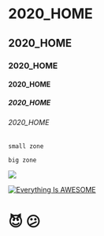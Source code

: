 # 2020_HOME
## 2020_HOME
### 2020_HOME
#### 2020_HOME
##### 2020_HOME
###### 2020_HOME

`small zone`

```big zone```

![](0.png)

[![Everything Is AWESOME](5f6061960d972.jpg)](https://www.youtube.com/watch?v=jgQAkFHTV9Q "Everything Is AWESOME")

# :smiling_imp:  :confused:
